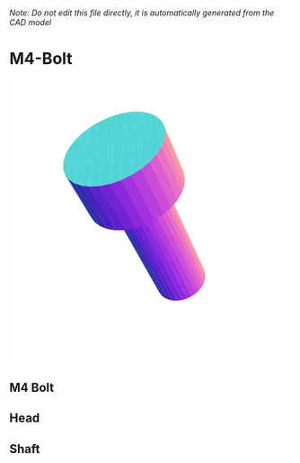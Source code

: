 ###### Note: Do not edit this file directly, it is automatically generated from the CAD model

# M4-Bolt

![](/project.svg)

## M4 Bolt


## Head


## Shaft


